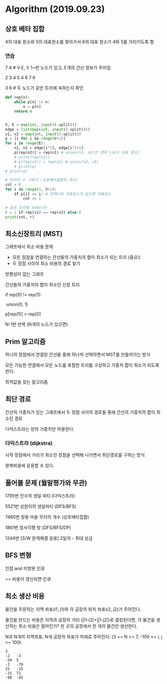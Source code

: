 # Algorithm (2019.09.23)

## 상호 베타 집합

4의 대표 원소와 5의 대표원소를 찾아가서 6의 대표 원소가 4와 5를 가리키도록 함

### 연습

7 4 # V E, V 1~번 노드가 있고, E개의 간선 정보가 주어짐

2 3 4 5 4 6 7 6

3 6 # 두 노드가 같은 트리에 속하는지 확인

```python
def rep(n):
    while p[n] != n:
        n = p[n]
    return n


V, E = map(int, input().split())
edge = list(map(int, input().split()))
v1, v2 = map(int, input().split())
p = [i for i in range(V+1)]
for i in range(E):
    n1, n2 = edge[i*2], edge[i*2+1]
    p[rep(n2)] = rep(n1) # union(n1, n2)인 경우 (n1이 대표 원소)
    # print(rep(n1))
    # p[rep(n1)] = rep(n2) # union(n2, n1)
    # print(p)
# print(p)

# 트리의 수 구하기 (상호배타집합의 개수)
cnt = 0
for i in range(1, V+1):
    if p[i] == i: # 인덱스와 대표원소가 같으면 대표원소
        cnt += 1

# 같은 트리에 속하는가?
r = 1 if rep(v1) == rep(v2) else 0
print(cnt, r)
```



## 최소신장트리 (MST)

그래프에서 최소 비용 문제

- 모든 정점을 연결하는 간선들의 가중치의 합이 최소가 되는 트리 (중요!)
- 두 정점 사이의 최소 비용의 경로 찾기

방향성이 없는 그래프

간선들의 가중치의 합이 최소인 신장 트리



if rep(0) != rep(1):

​	union(0, 1)

p[rep(1)] = rep[0]

N-1번 반복 (N개의 노드가 있으면)



## Prim 알고리즘

하나의 정점에서 연결된 간선들 중에 하나씩 선택하면서 MST를 만들어가는 방식

모든 가능한 연결에서 모든 노드를 포함한 트리를 구성하고 가중치 합이 최소가 되도록 한다.

최적값을 갖는 알고리즘





## 최단 경로

간선의 가중치가 있는 그래프에서 두 정점 사이의 경로들 중에 간선의 가중치의 합이 최소인 경로

다익스트라는 양의 가중치만 허용한다.



### 다익스트라 (dijkstra)

시작 정점에서 거리가 최소인 정점을 선택해 나가면서 최단경로를 구하는 방식

왕복비용에 응용할 수 있다.



## 풀어볼 문제 (월말평가와 무관)

1795번 인수의 생일 파티 (다익스트라)

5521번 상원이의 생일파티 (DFS/BFS)

7465번 창용 마을 무리의 개수 (상호배타집합)

1861번 정사각형 방 (DFS/BFS/DP)

1244번 [S/W 문제해결 응용] 2일차 - 최대 상금



## BFS 변형

인접 and 미방문 인큐

=> 비용이 갱신되면 인큐



## 최소 생산 비용

물건을 주문하는 지역 좌표(i1, j1)와 각 공장의 위치 좌표(i2, j2)가 주어진다.

물건을 만드는 비용은 지역과 공장의 거리 (|i1-i2|+|j1-j2|)로 결정된다면, 각 물건을 생산하는 최소 비용은 얼마인가? 한 곳의 공장에서 한 개의 물건만 생산한다.

N과 N개의 지역좌표, N개 공장의 좌표가 차례로 주어진다. (3 <= N <= 7, -100 <= i, j <= 100)

```
3
-2   -3
-59  5
-2   -79
25   -15
-15  71
-99  -92
```

